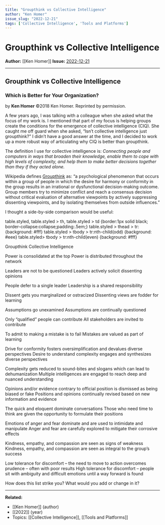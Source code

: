 ```yaml
---
title: "Groupthink vs Collective Intelligence"
author: "Ken Homer"
issue_slug: "2022-12-21"
tags: ['Collective Intelligence', 'Tools and Platforms']
---
```


# Groupthink vs Collective Intelligence

**Author:** [[Ken Homer]]
**Issue:** [2022-12-21](https://plex.collectivesensecommons.org/2022-12-21/)

---

## Groupthink vs Collective Intelligence
### Which is Better for Your Organization?
by **Ken Homer**
©2018 Ken Homer. Reprinted by permission.

A few years ago, I was talking with a colleague when she asked what the focus of my work is. I mentioned that part of my focus is helping groups create the conditions for the emergence of collective intelligence (CIQ). She caught me off guard when she asked, “Isn’t collective intelligence just groupthink?” I didn’t have a good answer at the time, and I decided to work up a more robust way of articulating why CIQ is better than groupthink.

The definition I use for collective intelligence is: *Connecting people and computers in ways that broaden their knowledge, enable them to cope with high levels of complexity, and help them to make better decisions together than they if they acted alone.*

Wikipedia defines [Groupthink](https://en.wikipedia.org/wiki/Groupthink) as: “a psychological phenomenon that occurs within a group of people in which the desire for harmony or conformity in the group results in an irrational or dysfunctional decision-making outcome. Group members try to minimize conflict and reach a consensus decision without critical evaluation of alternative viewpoints by actively suppressing dissenting viewpoints, and by isolating themselves from outside influences.”

I thought a side-by-side comparison would be useful:

  table.styled, table.styled > th, table.styled > td {border:1px solid black; border-collapse:collapse;padding:.5em;}
  table.styled > thead > tr: {background: #fff}
  table.styled > tbody > tr:nth-child(odd) {background: #eee}
  table.styled> tbody > tr:nth-child(even) {background: #fff}

Groupthink
Collective Intelligence

Power is consolidated at the top
Power is distributed throughout the network

Leaders are not to be questioned
Leaders actively solicit dissenting opinions

People defer to a single leader
Leadership is a shared responsibility

Dissent gets you marginalized or ostracized
Dissenting views are fodder for learning 

Assumptions go unexamined
Assumptions are continually questioned

Only “qualified” people can contribute
All stakeholders are invited to contribute

To admit to making a mistake is to fail
Mistakes are valued as part of learning 

Drive for conformity fosters oversimplification and devalues diverse perspectives 
Desire to understand complexity engages and synthesizes diverse perspectives

Complexity gets reduced to sound-bites and slogans which can lead to dehumanization
Multiple intelligences are engaged to reach deep and nuanced understanding

Opinions and/or evidence contrary to official position is dismissed as being biased or fake
Positions and opinions continually revised based on new information and evidence

The quick and eloquent dominate conversations
Those who need time to think are given the opportunity to formulate their positions

Emotions of anger and fear dominate and are used to intimidate and manipulate 
Anger and fear are carefully explored to mitigate their corrosive effects 

Kindness, empathy, and compassion are seen as signs of weakness
Kindness, empathy, and compassion are seen as integral to the group’s success

Low tolerance for discomfort – the need to move to action overcomes prudence – often with poor results
High tolerance for discomfort – people sit with ambiguity and difficult emotions until a way forward is found

How does this list strike you? What would you add or change in it?

---

**Related:**
- [[Ken Homer]] (author)
- [[2022]] (year)
- Topics: [[Collective Intelligence]], [[Tools and Platforms]]


